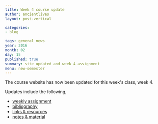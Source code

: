 ```yaml
---
title: Week 4 course update
author: ancientlives
layout: post-vertical

categories:
- blog

tags: general news
year: 2016
month: 02
day: 15
published: true
summary: site updated and week 4 assignment
menu: new-semester
---
```


The course website has now been updated for this week's class, week 4.

Updates include the following,

* [weekly assignment](/weekly_assignment)
* [bibliography](/bibliography)
* [links & resources](/links)
* [notes & material](/notes)
